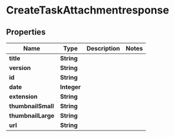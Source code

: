 

# CreateTaskAttachmentresponse


## Properties

| Name | Type | Description | Notes |
|------------ | ------------- | ------------- | -------------|
|**title** | **String** |  |  |
|**version** | **String** |  |  |
|**id** | **String** |  |  |
|**date** | **Integer** |  |  |
|**extension** | **String** |  |  |
|**thumbnailSmall** | **String** |  |  |
|**thumbnailLarge** | **String** |  |  |
|**url** | **String** |  |  |



